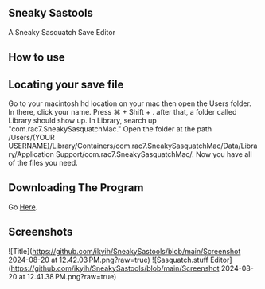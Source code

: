 ## Sneaky Sastools
A Sneaky Sasquatch Save Editor

## How to use

## Locating your save file

Go to your macintosh hd location on your mac then open the Users folder. In there, click your name. Press ⌘ + Shift + . after that, a folder called Library should show up. In Library, search up "com.rac7.SneakySasquatchMac." Open the folder at the path /Users/(YOUR USERNAME)/Library/Containers/com.rac7.SneakySasquatchMac/Data/Library/Application Support/com.rac7.SneakySasquatchMac/. Now you have all of the files you need.

## Downloading The Program
Go [Here](https://github.com/ikyih/SneakySastools/releases/).

## Screenshots 
![Title](https://github.com/ikyih/SneakySastools/blob/main/Screenshot 2024-08-20 at 12.42.03 PM.png?raw=true)
![Sasquatch.stuff Editor](https://github.com/ikyih/SneakySastools/blob/main/Screenshot 2024-08-20 at 12.41.38 PM.png?raw=true)

